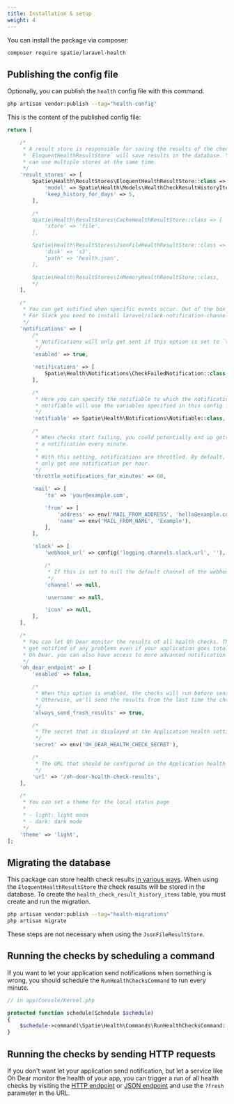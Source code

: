```yaml
---
title: Installation & setup
weight: 4
---
```


You can install the package via composer:

```bash
composer require spatie/laravel-health
```

## Publishing the config file

Optionally, you can publish the `health` config file with this command.

```bash
php artisan vendor:publish --tag="health-config"
```

This is the content of the published config file:

```php
return [

    /*
     * A result store is responsible for saving the results of the checks. The
     * `EloquentHealthResultStore` will save results in the database. You
     * can use multiple stores at the same time.
     */
    'result_stores' => [
        Spatie\Health\ResultStores\EloquentHealthResultStore::class => [
            'model' => Spatie\Health\Models\HealthCheckResultHistoryItem::class,
            'keep_history_for_days' => 5,
        ],

        /*
        Spatie\Health\ResultStores\CacheHealthResultStore::class => [
            'store' => 'file',
        ],

        Spatie\Health\ResultStores\JsonFileHealthResultStore::class => [
            'disk' => 's3',
            'path' => 'health.json',
        ],

        Spatie\Health\ResultStores\InMemoryHealthResultStore::class,
        */
    ],

    /*
     * You can get notified when specific events occur. Out of the box you can use 'mail' and 'slack'.
     * For Slack you need to install laravel/slack-notification-channel.
     */
    'notifications' => [
        /*
         * Notifications will only get sent if this option is set to `true`.
         */
        'enabled' => true,

        'notifications' => [
            Spatie\Health\Notifications\CheckFailedNotification::class => ['mail'],
        ],

        /*
         * Here you can specify the notifiable to which the notifications should be sent. The default
         * notifiable will use the variables specified in this config file.
         */
        'notifiable' => Spatie\Health\Notifications\Notifiable::class,

        /*
         * When checks start failing, you could potentially end up getting
         * a notification every minute.
         *
         * With this setting, notifications are throttled. By default, you'll
         * only get one notification per hour.
         */
        'throttle_notifications_for_minutes' => 60,

        'mail' => [
            'to' => 'your@example.com',

            'from' => [
                'address' => env('MAIL_FROM_ADDRESS', 'hello@example.com'),
                'name' => env('MAIL_FROM_NAME', 'Example'),
            ],
        ],

        'slack' => [
            'webhook_url' => config('logging.channels.slack.url', ''),

            /*
             * If this is set to null the default channel of the webhook will be used.
             */
            'channel' => null,

            'username' => null,

            'icon' => null,
        ],
    ],

    /*
     * You can let Oh Dear monitor the results of all health checks. This way, you'll
     * get notified of any problems even if your application goes totally down. Via
     * Oh Dear, you can also have access to more advanced notification options.
     */
    'oh_dear_endpoint' => [
        'enabled' => false,

        /*
         * When this option is enabled, the checks will run before sending a response.
         * Otherwise, we'll send the results from the last time the checks have run.
         */
        'always_send_fresh_results' => true,

        /*
         * The secret that is displayed at the Application Health settings at Oh Dear.
         */
        'secret' => env('OH_DEAR_HEALTH_CHECK_SECRET'),

        /*
         * The URL that should be configured in the Application health settings at Oh Dear.
         */
        'url' => '/oh-dear-health-check-results',
    ],

    /*
     * You can set a theme for the local status page
     *
     * - light: light mode
     * - dark: dark mode
     */
    'theme' => 'light',
];
```

## Migrating the database

This package can store health check results [in various ways](https://spatie.be/docs/laravel-health/v1/storing-results/general). When using the `EloquentHealthResultStore` the check results will be stored in the database. To create the `health_check_result_history_items` table, you must create and run the migration.

```bash
php artisan vendor:publish --tag="health-migrations"
php artisan migrate
```

These steps are not necessary when using the `JsonFileResultStore`.

## Running the checks by scheduling a command

If you want to let your application send notifications when something is wrong, you should schedule the `RunHealthChecksCommand` to run every minute.

```php
// in app/Console/Kernel.php

protected function schedule(Schedule $schedule)
{
    $schedule->command(\Spatie\Health\Commands\RunHealthChecksCommand::class)->everyMinute();
}
```

## Running the checks by sending HTTP requests

If you don't want let your application send notification, but let a service like Oh Dear monitor the health of your app, you can trigger a run of all health checks by visiting the [HTTP endpoint](docs/laravel-health/v1/viewing-results/on-a-webpage) or [JSON endpoint](https://spatie.be/docs/laravel-health/v1/viewing-results/as-json-via-an-api) and use the `?fresh` parameter in the URL.
